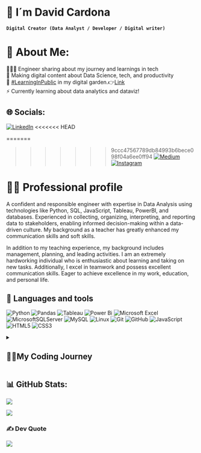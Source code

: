 # 👋 I´m David Cardona

**`Digital Creator (Data Analyst / Developer / Digital writer)`**

# 💫 About Me:

👨🏻‍💻 Engineer sharing about my journey and learnings in tech<br/>
💭 Making digital content about Data Science, tech, and productivity<br/>
🌱 [#LearningInPublic](https://www.swyx.io/learn-in-public/) in my digital garden.👉[Link](https://davidcardonadev.github.io/)
<br/>
⚡ Currently learning about data analytics and dataviz!<br/>

## 🌐 Socials:
[![LinkedIn](https://img.shields.io/badge/LinkedIn-%230077B5.svg?logo=linkedin&logoColor=white)](https://linkedin.com/in/jdavidcardonam) 
<<<<<<< HEAD
<!-- [![YouTube](https://img.shields.io/badge/YouTube-%23FF0000.svg?logo=YouTube&logoColor=white)](https://youtube.com/@jdavidcardonam) -->
=======
>>>>>>> 9ccc47567789db84993b6bece098f04a6ee0ff94
[![Medium](https://img.shields.io/badge/Medium-12100E?logo=medium&logoColor=white)](https://medium.com/@jdavidcardonam) 
[![Instagram](https://img.shields.io/badge/Instagram-%23E4405F.svg?logo=Instagram&logoColor=white)](https://instagram.com/jdavidcardonam)

# 🧑‍💻 Professional profile

A confident and responsible engineer with expertise in Data Analysis using technologies like Python, SQL, JavaScript, Tableau, PowerBI, and databases. Experienced in collecting, organizing, interpreting, and reporting data to stakeholders, enabling informed decision-making within a data-driven culture. My background as a teacher has greatly enhanced my communication skills and soft skills.

In addition to my teaching experience, my background includes management, planning, and leading activities. I am an extremely hardworking individual who is enthusiastic about learning and taking on new tasks. Additionally, I excel in teamwork and possess excellent communication skills. Eager to achieve excellence in my work, education, and personal life.

## 🧰 Languages and tools

![Python](https://img.shields.io/badge/python-3670A0?&logo=python&logoColor=ffdd54)
![Pandas](https://img.shields.io/badge/pandas-%23150458.svg?&logo=pandas&logoColor=white)
![Tableau](https://img.shields.io/badge/Tableau-E97627?&logo=Tableau&logoColor=white)
![Power Bi](https://img.shields.io/badge/power_bi-F2C811?&logo=powerbi&logoColor=black)
![Microsoft Excel](https://img.shields.io/badge/Microsoft_Excel-217346?&logo=microsoft-excel&logoColor=white)
![MicrosoftSQLServer](https://img.shields.io/badge/Microsoft%20SQL%20Server-CC2927?&logo=microsoft%20sql%20server&logoColor=white) 
![MySQL](https://img.shields.io/badge/mysql-3670A0.svg?&logo=mysql&logoColor=white)
![Linux](https://img.shields.io/badge/Linux-FCC624?&logo=linux&logoColor=black)
![Git](https://img.shields.io/badge/git-%23F05033.svg?&logo=git&logoColor=white)
![GitHub](https://img.shields.io/badge/github-%23121011.svg?&logo=github&logoColor=white)
![JavaScript](https://img.shields.io/badge/javascript-%23323330.svg?&logo=javascript&logoColor=%23F7DF1E) 
![HTML5](https://img.shields.io/badge/html5-%23E34F26.svg?&logo=html5&logoColor=white)
![CSS3](https://img.shields.io/badge/css3-%231572B6.svg?&logo=css3&logoColor=white)

<details>
<summary><h2>👨‍🚀My Coding Journey
</h2></summary>
I began my journey as an industrial engineering student, eager to delve into the world of data science. My internship at an NGO focused on data analysis and process improvement ignited my passion further. Excelling in my role, I secured a full-time position as a project engineer even before graduating. After spending nearly 5 years with the NGO, my mission was always to make a positive impact, even indirectly.

Following this, I dedicated 3 years to teaching high school math and physics, a profoundly enriching experience that honed my communication skills. Learning surpassed teaching; I realised the power of leading by example and simplifying complex concepts for easy understanding.

In 2022, I embarked on a journey around the world, immersing myself in diverse cultures and languages while exploring new skills and opportunities. During this time, I've been sharing my expertise as an online Spanish teacher, guiding individuals towards their goals.

In 2024, my aim is to continue sharing my knowledge and experiences with a broader audience. As a digital creator, I aspire to impart wisdom in various formats, enabling others to grow while embracing new challenges.

My journey reflects a tapestry of experiences that have deepened my global perspective and fueled my commitment to make a difference.

My journey reflects a collection of experiences that have deepened my global perspective and fueled my commitment to effecting positive change.

</details>

## 📊 GitHub Stats:
![](https://github-readme-stats.vercel.app/api?username=juandabi&theme=tokyonight&hide_border=true&include_all_commits=true&count_private=false)

![](https://github-readme-stats.vercel.app/api/top-langs/?username=juandabi&theme=tokyonight&hide_border=true&include_all_commits=true&count_private=false&layout=compact)

### ✍️ Dev Quote
![](https://quotes-github-readme.vercel.app/api?type=horizontal&theme=tokyonight)





